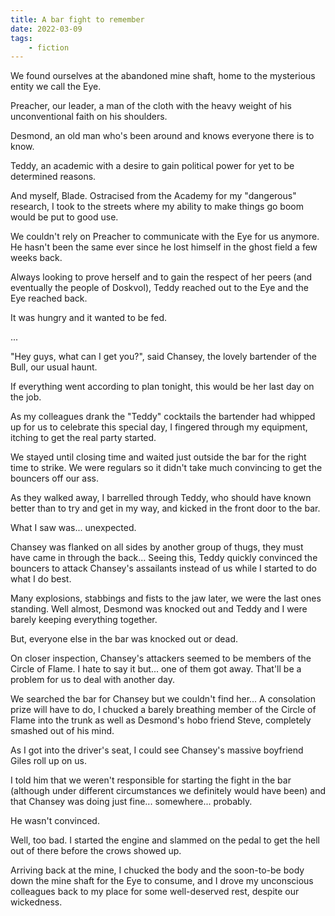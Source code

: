 ```yaml
---
title: A bar fight to remember
date: 2022-03-09
tags:
    - fiction
---
```

We found ourselves at the abandoned mine shaft, home to the mysterious entity we call the Eye.

Preacher, our leader, a man of the cloth with the heavy weight of his unconventional faith on his shoulders.

Desmond, an old man who's been around and knows everyone there is to know.

Teddy, an academic with a desire to gain political power for yet to be determined reasons.

And myself, Blade. Ostracised from the Academy for my "dangerous" research, I took to the streets where my ability to make things go boom would be put to good use.

We couldn't rely on Preacher to communicate with the Eye for us anymore. He hasn't been the same ever since he lost himself in the ghost field a few weeks back.

Always looking to prove herself and to gain the respect of her peers (and eventually the people of Doskvol), Teddy reached out to the Eye and the Eye reached back.

It was hungry and it wanted to be fed.

...

"Hey guys, what can I get you?", said Chansey, the lovely bartender of the Bull, our usual haunt.

If everything went according to plan tonight, this would be her last day on the job.

As my colleagues drank the "Teddy" cocktails the bartender had whipped up for us to celebrate this special day, I fingered through my equipment, itching to get the real party started.

We stayed until closing time and waited just outside the bar for the right time to strike. We were regulars so it didn't take much convincing to get the bouncers off our ass.

As they walked away, I barrelled through Teddy, who should have known better than to try and get in my way, and kicked in the front door to the bar.

What I saw was... unexpected.

Chansey was flanked on all sides by another group of thugs, they must have came in through the back... Seeing this, Teddy quickly convinced the bouncers to attack Chansey's assailants instead of us while I started to do what I do best.

Many explosions, stabbings and fists to the jaw later, we were the last ones standing. Well almost, Desmond was knocked out and Teddy and I were barely keeping everything together.

But, everyone else in the bar was knocked out or dead.

On closer inspection, Chansey's attackers seemed to be members of the Circle of Flame. I hate to say it but... one of them got away. That'll be a problem for us to deal with another day.

We searched the bar for Chansey but we couldn't find her... A consolation prize will have to do, I chucked a barely breathing member of the Circle of Flame into the trunk as well as Desmond's hobo friend Steve, completely smashed out of his mind.

As I got into the driver's seat, I could see Chansey's massive boyfriend Giles roll up on us.

I told him that we weren't responsible for starting the fight in the bar (although under different circumstances we definitely would have been) and that Chansey was doing just fine... somewhere... probably.

He wasn't convinced.

Well, too bad. I started the engine and slammed on the pedal to get the hell out of there before the crows showed up.

Arriving back at the mine, I chucked the body and the soon-to-be body down the mine shaft for the Eye to consume, and I drove my unconscious colleagues back to my place for some well-deserved rest, despite our wickedness.
